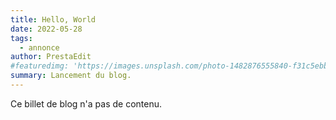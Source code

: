```yaml
---
title: Hello, World
date: 2022-05-28
tags:
  - annonce
author: PrestaEdit
#featuredimg: 'https://images.unsplash.com/photo-1482876555840-f31c5ebbff1c?ixlib=rb-1.2.1&ixid=eyJhcHBfaWQiOjEyMDd9&auto=format&fit=crop&w=1351&q=80'
summary: Lancement du blog.
---
```


Ce billet de blog n'a pas de contenu.
